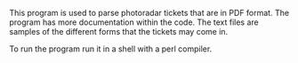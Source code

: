This program is used to parse photoradar tickets that are in PDF format. 
The program has more documentation within the code. 
The text files are samples of the different forms that the tickets may come in.

To run the program run it in a shell with a perl compiler.